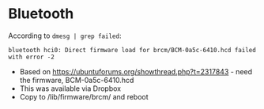 # Bluetooth
According to `dmesg | grep failed`:
```
bluetooth hci0: Direct firmware load for brcm/BCM-0a5c-6410.hcd failed with error -2
```
- Based on https://ubuntuforums.org/showthread.php?t=2317843 - need the firmware, BCM-0a5c-6410.hcd
- This was available via Dropbox
- Copy to  /lib/firmware/brcm/ and reboot
